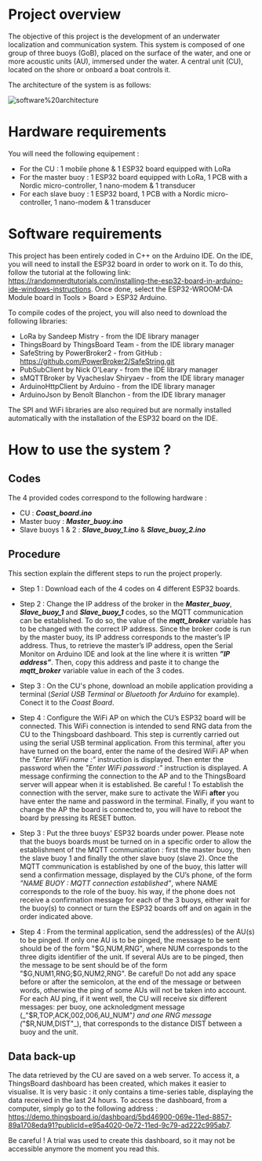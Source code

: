 # Project overview

The objective of this project is the development of an underwater localization and communication system. This system is composed of one
group of three buoys (GoB), placed on the surface of the water, and one or more acoustic units (AU), immersed under the water. A central unit (CU),  located on the shore or onboard a boat controls it.
    
The architecture of the system is as follows: 

![software%20architecture](https://user-images.githubusercontent.com/60877425/182219691-0d513336-d02f-46c3-8320-1a90ee0f3431.png)


# Hardware requirements

You will need the following equipement :

* For the CU : 1 mobile phone & 1 ESP32 board equipped with LoRa
* For the master buoy : 1 ESP32 board equipped with LoRa, 1 PCB with a Nordic micro-controller, 1 nano-modem & 1 transducer
* For each slave buoy : 1 ESP32 board, 1 PCB with a Nordic micro-controller, 1 nano-modem & 1 transducer


# Software requirements

This project has been entirely coded in C++ on the Arduino IDE. On the IDE, you will need to install the ESP32 board in order to work on it. To do this, follow the tutorial at the following link: https://randomnerdtutorials.com/installing-the-esp32-board-in-arduino-ide-windows-instructions. Once done, select the ESP32-WROOM-DA Module board in Tools > Board > ESP32 Arduino.

To compile codes of the project, you will also need to download the following libraries:

* LoRa by Sandeep Mistry - from the IDE library manager
* ThingsBoard by ThingsBoard Team - from the IDE library manager
* SafeString by PowerBroker2 - from GitHub : https://github.com/PowerBroker2/SafeString.git
* PubSubClient by Nick O'Leary - from the IDE library manager
* sMQTTBroker by Vyacheslav Shiryaev - from the IDE library manager
* ArduinoHttpClient by Arduino - from the IDE library manager
* ArduinoJson by Benoît Blanchon - from the IDE library manager

The SPI and WiFi libraries are also required but are normally installed automatically with the installation of the ESP32 board on the IDE.


# How to use the system ?

## Codes

The 4 provided codes correspond to the following hardware :

* CU : ___Coast_board.ino___
* Master buoy : ___Master_buoy.ino___
* Slave buoys 1 & 2 : ___Slave_buoy_1.ino___ & ___Slave_buoy_2.ino___


## Procedure

This section explain the different steps to run the project properly. 

* Step 1 : Download each of the 4 codes on 4 different ESP32 boards.

* Step 2 : Change the IP address of the broker in the ___Master_buoy___, ___Slave_buoy_1___ and ___Slave_buoy_1___ codes, so the MQTT communication can be established. To do so, the value of the ___mqtt_broker___ variable has to be changed with the correct IP address. Since the broker code is run by the master buoy, its IP address corresponds to the master’s IP address. Thus, to retrieve the master’s IP address, open the Serial Monitor on Arduino IDE and look at the line where it is written ___”IP address”___. Then, copy this address and paste it to change the ___mqtt_broker___ variable value in each of the 3 codes.

* Step 3 : On the CU's phone, download an mobile application providing a terminal (_Serial USB Terminal_ or _Bluetooth for Arduino_ for example). Conect it to the _Coast Board_.

* Step 4 : Configure the WiFi AP on which the CU’s ESP32 board will be connected. This WiFi connection is intended to send RNG data from the CU to the Thingsboard dashboard. This step is currently carried out using the serial USB terminal application. From this terminal, after
you have turned on the board, enter the name of the desired WiFi AP when the _"Enter WiFi name :"_ instruction is displayed. Then enter the password when the _"Enter WiFi password :"_ instruction is displayed. A message confirming the connection to the AP and to the ThingsBoard server will appear when it is established. Be careful ! To establish the connection with the server, make sure to activate the WiFi __after__ you have enter the name and password in the terminal. Finally, if you want to change the AP the board is connected to, you will have to reboot the board by pressing its RESET button.

* Step 3 : Put the three buoys' ESP32 boards under power. Please note that the buoys boards must be turned on in a specific order to allow the establishment of the MQTT communication : first the master buoy, then the slave buoy 1 and finally the other slave buoy (slave 2).  Once the MQTT communication is established by one of the buoy, this latter will send a confirmation message, displayed by the CU’s phone, of the form _”NAME BUOY : MQTT
connection established”_, where NAME corresponds to the role of the buoy. his way, if the phone does not receive a confirmation message for each of the 3 buoys, either wait for the buoy(s) to connect or turn the ESP32 boards off and on again in the order indicated above.

* Step 4 : From the terminal application, send the address(es) of the AU(s) to be pinged. If only one AU is to be pinged, the message to be sent should be of the form "$G,NUM,RNG", where NUM corresponds to the three digits identifier of the unit. If several AUs are to be pinged, then the message to be sent should be of the form "$G,NUM1,RNG;$G,NUM2,RNG". Be careful! Do not add any space before or after the semicolon,  at the end of the message or between words, otherwise the ping of some AUs will not be taken into account. For each AU ping, if it went well, the CU will receive six different messages: per buoy, one acknoledgment message (_"$R,TOP,ACK,002,006,AU_NUM"_) and one RNG message (_"$R,NUM,DIST"_), that corresponds to the distance DIST between a buoy
and the unit. 


## Data back-up

The data retrieved by the CU are saved on a web server. To access it, a ThingsBoard dashboard has
been created, which makes it easier to visualise. It is very basic : it only contains a time-series table, displaying the data received in the last 24 hours. To access the dashboard, from a computer, simply go to the following address : https://demo.thingsboard.io/dashboard/5bd46900-069e-11ed-8857-89a1708eda91?publicId=e95a4020-0e72-11ed-9c79-ad222c995ab7.

Be careful ! A trial was used to create this dashboard, so it may not be accessible anymore the moment you read this.

